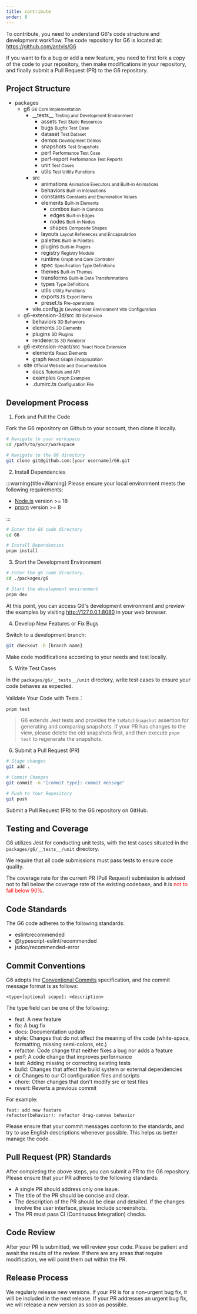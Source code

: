 ```yaml
---
title: contribute
order: 8
---
```


To contribute, you need to understand G6's code structure and development workflow. The code repository for G6 is located at: https://github.com/antvis/G6

If you want to fix a bug or add a new feature, you need to first fork a copy of the code to your repository, then make modifications in your repository, and finally submit a Pull Request (PR) to the G6 repository.

## Project Structure

<Tree>
  <ul>
    <li>
      packages
      <ul>
        <li>
          g6
          <small>G6 Core Implementation</small>
          <ul>
            <li>
              __tests__
              <small>Testing and Development Environment</small>
              <ul>
                <li>
                  assets
                  <small>Test Static Resources</small>
                </li>
                <li>
                  bugs
                  <small>Bugfix Test Case</small>
                </li>
                <li>
                  dataset
                  <small>Test Dataset</small>
                </li>
                <li>
                  demos
                  <small>Development Demos</small>
                </li>
                <li>
                  snapshots
                  <small>Test Snapshots</small>
                </li>
                <li>
                  perf
                  <small>Performance Test Case</small>
                </li>
                <li>
                  perf-report
                  <small>Performance Test Reports</small>
                </li>
                <li>
                  unit
                  <small>Test Cases</small>
                </li>
                <li>
                  utils
                  <small>Test Utility Functions</small>
                </li>
              </ul>
            </li>
            <li>
              src
              <ul>
                <li>
                  animations
                  <small>Animation Executors and Built-in Animations</small>   
                </li>
                <li>
                  behaviors
                  <small>Built-in Interactions</small>   
                </li>
                <li>
                  constants
                  <small>Constants and Enumeration Values</small>   
                </li>
                <li>
                  elements
                  <small>Built-in Elements</small>
                  <ul>
                    <li>
                      combos
                      <small>Built-in Combos</small>
                    </li>
                    <li>
                      edges
                      <small>Built-in Edges</small>
                    </li>
                    <li>
                      nodes
                      <small>Built-in Nodes</small>
                    </li>
                    <li>
                      shapes
                      <small>Composite Shapes</small>
                    </li>
                  </ul>
                </li>
                <li>
                  layouts
                  <small>Layout References and Encapsulation</small>   
                </li>
                <li>
                  palettes
                  <small>Built-in Palettes</small>   
                </li>
                <li>
                  plugins
                  <small>Built-in Plugins</small>   
                </li>
                <li>
                  registry
                  <small>Registry Module</small>   
                </li>
                <li>
                  runtime
                  <small>Graph and Core Controller</small>   
                </li>
                <li>
                  spec
                  <small>Specification Type Definitions</small>   
                </li>
                <li>
                  themes
                  <small>Built-in Themes</small>   
                </li>
                <li>
                  transforms
                  <small>Built-in Data Transformations</small>   
                </li>
                <li>
                  types
                  <small>Type Definitions</small>   
                </li>
                <li>
                  utils
                  <small>Utility Functions</small>   
                </li>
                <li>
                  exports.ts
                  <small>Export Items</small>   
                </li>
                <li>
                  preset.ts
                  <small>Pre-operations</small>
                </li>
              </ul>
            </li>
            <li>
              vite.config.js
              <small>Development Environment Vite Configuration</small>
            </li>
          </ul>
        </li>
        <li>
          g6-extension-3d/src
          <small>3D Extension</small>
          <ul>
            <li>
              behaviors
              <small>3D Behaviors</small>
            </li>
            <li>
              elements
              <small>3D Elements</small>
            </li>
            <li>
              plugins
              <small>3D Plugins</small>
            </li>
            <li>
              renderer.ts
              <small>3D Renderer</small>
            </li>
          </ul>
        </li>
        <li>
          g6-extension-react/src
          <small>React Node Extension</small>
          <ul>
            <li>
              elements
              <small>React Elements</small>
            </li>
            <li>
              graph
              <small>React Graph Encapsulation</small>
            </li>
          </ul>
        </li>
        <li>
          site
          <small>Official Website and Documentation</small>
          <ul>
            <li>
              docs
              <small>Tutorials and API</small>
            </li>
            <li>
              examples
              <small>Graph Examples</small>
            </li>
            <li>
              .dumirc.ts
              <small>Configuration File</small>
            </li>
          </ul>
        </li>
      </ul>
    </li>

  </ul>
</Tree>

## Development Process

1. Fork and Pull the Code

Fork the G6 repository on Github to your account, then clone it locally.

```bash
# Navigate to your workspace
cd /path/to/your/workspace

# Navigate to the G6 directory
git clone git@github.com:[your username]/G6.git
```

2. Install Dependencies

:::warning{title=Warning}
Please ensure your local environment meets the following requirements:

- [Node.js](https://nodejs.org/) version >= 18
- [pnpm](https://pnpm.io/) version >= 8

:::

```bash
# Enter the G6 code directory
cd G6

# Install Dependencies
pnpm install
```

3. Start the Development Environment

```bash
# Enter the g6 code directory.
cd ./packages/g6

# Start the development environment
pnpm dev
```

At this point, you can access G6's development environment and preview the examples by visiting http://127.0.0.1:8080 in your web browser.

4. Develop New Features or Fix Bugs

Switch to a development branch:

```bash
git checkout -b [branch name]
```

Make code modifications according to your needs and test locally.

5. Write Test Cases

In the `packages/g6/__tests__/unit` directory, write test cases to ensure your code behaves as expected.

Validate Your Code with Tests：

```bash
pnpm test
```

> G6 extends Jest tests and provides the `toMatchSnapshot` assertion for generating and comparing snapshots.
> If your PR has changes to the view, please delete the old snapshots first, and then execute `pnpm test` to regenerate the snapshots.

6. Submit a Pull Request (PR)

```bash
# Stage changes
git add .

# Commit Changes
git commit -m "[commit type]: commit message"

# Push to Your Repository
git push
```

Submit a Pull Request (PR) to the G6 repository on GitHub.

## Testing and Coverage

G6 utilizes Jest for conducting unit tests, with the test cases situated in the `packages/g6/__tests__/unit` directory.

We require that all code submissions must pass tests to ensure code quality.

The coverage rate for the current PR (Pull Request) submission is advised not to fall below the coverage rate of the existing codebase, and it is <text style="color: red;">not to fall below 90%</text>.

## Code Standards

The G6 code adheres to the following standards:

- eslint:recommended
- @typescript-eslint/recommended
- jsdoc/recommended-error

## Commit Conventions

G6 adopts the [Conventional Commits](https://www.conventionalcommits.org/) specification, and the commit message format is as follows:

```
<type>[optional scope]: <description>
```

The type field can be one of the following:

- feat: A new feature
- fix: A bug fix
- docs: Documentation update
- style: Changes that do not affect the meaning of the code (white-space, formatting, missing semi-colons, etc.)
- refactor: Code change that neither fixes a bug nor adds a feature
- perf: A code change that improves performance
- test: Adding missing or correcting existing tests
- build: Changes that affect the build system or external dependencies
- ci: Changes to our CI configuration files and scripts
- chore: Other changes that don't modify src or test files
- revert: Reverts a previous commit

For example:

```
feat: add new feature
refactor(behavior): refactor drag-canvas behavior
```

Please ensure that your commit messages conform to the standards, and try to use English descriptions whenever possible. This helps us better manage the code.

## Pull Request (PR) Standards

After completing the above steps, you can submit a PR to the G6 repository. Please ensure that your PR adheres to the following standards:

- A single PR should address only one issue.
- The title of the PR should be concise and clear.
- The description of the PR should be clear and detailed. If the changes involve the user interface, please include screenshots.
- The PR must pass CI (Continuous Integration) checks.

## Code Review

After your PR is submitted, we will review your code. Please be patient and await the results of the review. If there are any areas that require modification, we will point them out within the PR.

## Release Process

We regularly release new versions. If your PR is for a non-urgent bug fix, it will be included in the next release. If your PR addresses an urgent bug fix, we will release a new version as soon as possible.
